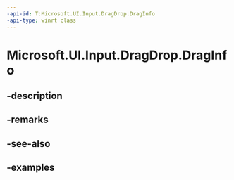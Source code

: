 ```yaml
---
-api-id: T:Microsoft.UI.Input.DragDrop.DragInfo
-api-type: winrt class
---
```


# Microsoft.UI.Input.DragDrop.DragInfo

<!--
public sealed class DragInfo
-->


## -description

## -remarks

## -see-also

## -examples


